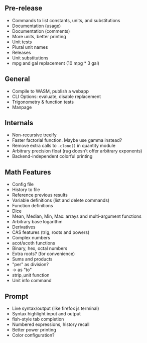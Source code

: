 ## Pre-release
 - Commands to list constants, units, and substitutions
 - Documentation (usage)
 - Documentation (comments)
 - More units, better printing
 - Unit tests
 - Plural unit names
 - Releases
 - Unit substitutions
 - mpg and gal replacement (10 mpg * 3 gal)

## General
 - Compile to WASM, publish a webapp
 - CLI Options: evaluate, disable replacement
 - Trigonometry & function tests
 - Manpage


## Internals
 - Non-recursive treeify
 - Faster factorial function. Maybe use gamma instead?
 - Remove extra calls to `.clone()` in quantity module
 - Arbitrary precision float (rug doesn't offer arbitrary exponents)
 - Backend-independent colorful printing

## Math Features
 - Config file
 - History to file
 - Reference previous results
 - Variable definitions (list and delete commands)
 - Function definitions
 - Dice
 - Mean, Median, Min, Max: arrays and multi-argument functions
 - Arbitrary base logarithm
 - Derivatives
 - CAS features (trig, roots and powers)
 - Complex numbers
 - acot/acoth functions
 - Binary, hex, octal numbers
 - Extra roots? (for convenience)
 - Sums and products
 - "per" as division?
 - -> as "to"
 - strip_unit function
 - Unit info command


## Prompt
 - Live syntax/output (like firefox js terminal)
 - Syntax highlight input and output
 - fish-style tab completion
 - Numbered expressions, history recall
 - Better power printing
 - Color configuration?